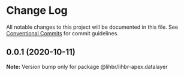 # Change Log

All notable changes to this project will be documented in this file.
See [Conventional Commits](https://conventionalcommits.org) for commit guidelines.

## 0.0.1 (2020-10-11)

**Note:** Version bump only for package @lihbr/lihbr-apex.datalayer
